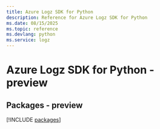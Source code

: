```yaml
---
title: Azure Logz SDK for Python
description: Reference for Azure Logz SDK for Python
ms.date: 08/15/2025
ms.topic: reference
ms.devlang: python
ms.service: logz
---
```

# Azure Logz SDK for Python - preview
## Packages - preview
[!INCLUDE [packages](logz-index.md)]